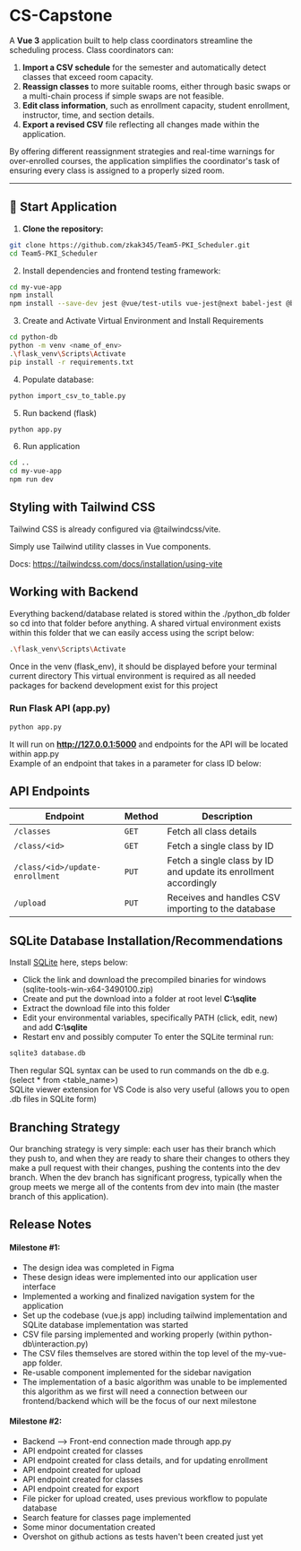 # CS-Capstone

A **Vue 3** application built to help class coordinators streamline the scheduling process. Class coordinators can:

1. **Import a CSV schedule** for the semester and automatically detect classes that exceed room capacity.  
2. **Reassign classes** to more suitable rooms, either through basic swaps or a multi-chain process if simple swaps are not feasible.  
3. **Edit class information**, such as enrollment capacity, student enrollment, instructor, time, and section details.  
4. **Export a revised CSV** file reflecting all changes made within the application.

By offering different reassignment strategies and real-time warnings for over-enrolled courses, the application simplifies the coordinator's task of ensuring every class is assigned to a properly sized room.

---
## 🚀 Start Application
1. **Clone the repository:**
```sh
git clone https://github.com/zkak345/Team5-PKI_Scheduler.git
cd Team5-PKI_Scheduler
```

2. Install dependencies and frontend testing framework:
```sh
cd my-vue-app
npm install
npm install --save-dev jest @vue/test-utils vue-jest@next babel-jest @babel/preset-env
```

3. Create and Activate Virtual Environment and Install Requirements
```sh
cd python-db
python -m venv <name_of_env>
.\flask_venv\Scripts\Activate
pip install -r requirements.txt
```

4. Populate database:
```sh
python import_csv_to_table.py 
```

5. Run backend (flask)
```sh
python app.py
```

6. Run application
```sh
cd ..
cd my-vue-app
npm run dev
```


## Styling with Tailwind CSS
Tailwind CSS is already configured via @tailwindcss/vite.

Simply use Tailwind utility classes in Vue components.

Docs: https://tailwindcss.com/docs/installation/using-vite

## Working with Backend
Everything backend/database related is stored within the ./python_db folder so cd into that folder before anything.
A shared virtual environment exists within this folder that we can easily access using the script below:
```sh
.\flask_venv\Scripts\Activate
```
Once in the venv (flask_env), it should be displayed before your terminal current directory
This virtual environment is required as all needed packages for backend development exist for this project

### Run Flask API (app.py)
```sh
python app.py
```
It will run on **http://127.0.0.1:5000** and endpoints for the API will be located within app.py \
Example of an endpoint that takes in a parameter for class ID below:

## API Endpoints
| **Endpoint**       | **Method** | **Description**                       |
|--------------------|-----------|---------------------------------------|
| `/classes`        | `GET`      | Fetch all class details               |
| `/class/<id>`     | `GET`      | Fetch a single class by ID            |
| `/class/<id>/update-enrollment` | `PUT` | Fetch a single class by ID and update its enrollment accordingly|
| `/upload`     | `PUT`      | Receives and handles CSV importing to the database |


## SQLite Database Installation/Recommendations 
Install [SQLite](https://www.sqlite.org/download.html) here, steps below:
- Click the link and download the precompiled binaries for windows (sqlite-tools-win-x64-3490100.zip)
- Create and put the download into a folder at root level **C:\sqlite**
- Extract the download file into this folder
- Edit your environmental variables, specifically PATH (click, edit, new) and add **C:\sqlite**
- Restart env and possibly computer
To enter the SQLite terminal run:
```sh
sqlite3 database.db
```
Then regular SQL syntax can be used to run commands on the db e.g. (select * from <table_name>) \
SQLite viewer extension for VS Code is also very useful (allows you to open .db files in SQLite form)

## Branching Strategy
Our branching strategy is very simple: each user has their branch which they push to, and when they are ready to share their changes to others they make a pull request with their changes, pushing the contents into the dev branch. When the dev branch has significant progress, typically when the group meets we merge all of the contents from dev into main (the master branch of this application).

## Release Notes
#### Milestone #1:
- The design idea was completed in Figma
- These design ideas were implemented into our application user interface
- Implemented a working and finalized navigation system for the application
- Set up the codebase (vue.js app) including tailwind implementation and SQLite database implementation was started
- CSV file parsing implemented and working properly (within python-db\interaction.py)
- The CSV files themselves are stored within the top level of  the my-vue-app folder.
- Re-usable component implemented for the sidebar navigation
- The implementation of a basic algorithm was unable to be implemented this algorithm as we first will need a connection between our frontend/backend which will be the focus of our next milestone


#### Milestone #2:
- Backend --> Front-end connection made through app.py
-   API endpoint created for classes
-   API endpoint created for class details, and for updating enrollment
-   API endpoint created for upload
-   API endpoint created for classes
-   API endpoint created for export
-   File picker for upload created, uses previous workflow to populate database
-   Search feature for classes page implemented
-   Some minor documentation created
-   Overshot on github actions as tests haven't been created just yet
